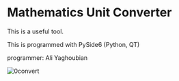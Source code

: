 # Mathematics Unit Converter

This is a useful tool.

This is programmed with PySide6 (Python, QT)

programmer: Ali Yaghoubian

![0convert](https://user-images.githubusercontent.com/79134287/136952637-74b53780-e3bc-47f1-b973-5d36fe506597.JPG)
